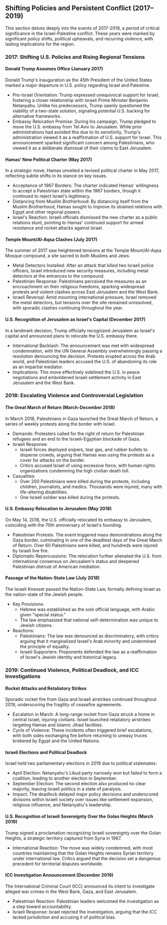 ## Shifting Policies and Persistent Conflict (2017–2019)
This section delves deeply into the events of 2017-2019, a period of critical significance in the Israel-Palestine conflict. These years were marked by significant policy shifts, political upheavals, and recurring violence, with lasting implications for the region.

### 2017: Shifting U.S. Policies and Rising Regional Tensions

#### Donald Trump Assumes Office (January 2017)

Donald Trump's inauguration as the 45th President of the United States marked a major departure in U.S. policy regarding Israel and Palestine.

-   Pro-Israel Orientation: Trump expressed unequivocal support for Israel, fostering a closer relationship with Israeli Prime Minister Benjamin Netanyahu. Unlike his predecessors, Trump openly questioned the viability of a two-state solution, signaling potential U.S. backing for alternative frameworks.
-   Embassy Relocation Promise: During his campaign, Trump pledged to move the U.S. embassy from Tel Aviv to Jerusalem. While prior administrations had avoided this due to its sensitivity, Trump's administration viewed it as a reaffirmation of U.S. support for Israel. This announcement sparked significant concern among Palestinians, who viewed it as a deliberate dismissal of their claims to East Jerusalem.

#### Hamas' New Political Charter (May 2017)

In a strategic move, Hamas unveiled a revised political charter in May 2017, reflecting subtle shifts in its stance on key issues.

-   Acceptance of 1967 Borders: The charter indicated Hamas' willingness to accept a Palestinian state within the 1967 borders, though it continued to reject Israel's legitimacy.
-   Distancing from Muslim Brotherhood: By distancing itself from the Muslim Brotherhood, Hamas sought to improve its strained relations with Egypt and other regional powers.
-   Israel's Reaction: Israeli officials dismissed the new charter as a public relations stunt, pointing to Hamas' continued support for armed resistance and rocket attacks against Israel.

#### Temple Mount/Al-Aqsa Clashes (July 2017)

The summer of 2017 saw heightened tensions at the Temple Mount/Al-Aqsa Mosque compound, a site sacred to both Muslims and Jews.

-   Metal Detectors Installed: After an attack that killed two Israeli police officers, Israel introduced new security measures, including metal detectors at the entrances to the compound.
-   Palestinian Response: Palestinians perceived the measures as an encroachment on their religious freedoms, sparking widespread protests and violent clashes across East Jerusalem and the West Bank.
-   Israeli Reversal: Amid mounting international pressure, Israel removed the metal detectors, but tensions over the site remained unresolved, with sporadic clashes continuing throughout the year.

#### U.S. Recognition of Jerusalem as Israel's Capital (December 2017)

In a landmark decision, Trump officially recognized Jerusalem as Israel's capital and announced plans to relocate the U.S. embassy there.

-   International Backlash: The announcement was met with widespread condemnation, with the UN General Assembly overwhelmingly passing a resolution denouncing the decision. Protests erupted across the Arab world, and Palestinian leaders accused the U.S. of abandoning its role as an impartial mediator.
-   Implications: This move effectively sidelined the U.S. in peace negotiations and emboldened Israeli settlement activity in East Jerusalem and the West Bank.

### 2018: Escalating Violence and Controversial Legislation

#### The Great March of Return (March-December 2018)

In March 2018, Palestinians in Gaza launched the Great March of Return, a series of weekly protests along the border with Israel.

-   Demands: Protesters called for the right of return for Palestinian refugees and an end to the Israeli-Egyptian blockade of Gaza.
-   Israeli Response:
    -   Israeli forces deployed snipers, tear gas, and rubber bullets to disperse crowds, arguing that Hamas was using the protests as a cover for attacks on the border.
    -   Critics accused Israel of using excessive force, with human rights organizations condemning the high civilian death toll.
-   Casualties:
    -   Over 200 Palestinians were killed during the protests, including children, journalists, and medics. Thousands were injured, many with life-altering disabilities.
    -   One Israeli soldier was killed during the protests.

#### U.S. Embassy Relocation to Jerusalem (May 2018)

On May 14, 2018, the U.S. officially relocated its embassy to Jerusalem, coinciding with the 70th anniversary of Israel's founding.

-   Palestinian Protests: The event triggered mass demonstrations along the Gaza border, culminating in one of the deadliest days of the Great March of Return. Over 60 Palestinians were killed, and hundreds were injured by Israeli live fire.
-   Diplomatic Repercussions: The relocation further alienated the U.S. from international consensus on Jerusalem's status and deepened Palestinian distrust of American mediation.

#### Passage of the Nation-State Law (July 2018)

The Israeli Knesset passed the Nation-State Law, formally defining Israel as the nation-state of the Jewish people.

-   Key Provisions:
    -   Hebrew was established as the sole official language, with Arabic given "special status."
    -   The law emphasized that national self-determination was unique to Jewish citizens.
-   Reactions:
    -   Palestinians: The law was denounced as discriminatory, with critics arguing that it marginalized Israel's Arab minority and undermined the principle of equality.
    -   Israeli Supporters: Proponents defended the law as a reaffirmation of Israel's Jewish identity and historical legacy.

### 2019: Continued Violence, Political Deadlock, and ICC Investigations

#### Rocket Attacks and Retaliatory Strikes

Sporadic rocket fire from Gaza and Israeli airstrikes continued throughout 2019, underscoring the fragility of ceasefire agreements.

-   Escalation in March: A long-range rocket from Gaza struck a home in central Israel, injuring civilians. Israel launched retaliatory airstrikes targeting Hamas and Islamic Jihad facilities.
-   Cycle of Violence: These incidents often triggered brief escalations, with both sides exchanging fire before returning to uneasy truces brokered by Egypt and the United Nations.

#### Israeli Elections and Political Deadlock

Israel held two parliamentary elections in 2019 due to political stalemates:

-   April Election: Netanyahu's Likud party narrowly won but failed to form a coalition, leading to another election in September.
-   September Election: The second election also produced no clear majority, leaving Israeli politics in a state of paralysis.
-   Impact: The deadlock delayed major policy decisions and underscored divisions within Israeli society over issues like settlement expansion, religious influence, and Netanyahu's leadership.

#### U.S. Recognition of Israeli Sovereignty Over the Golan Heights (March 2019)

Trump signed a proclamation recognizing Israeli sovereignty over the Golan Heights, a strategic territory captured from Syria in 1967.

-   International Reaction: The move was widely condemned, with most countries maintaining that the Golan Heights remains Syrian territory under international law. Critics argued that the decision set a dangerous precedent for territorial disputes worldwide.

#### ICC Investigation Announcement (December 2019)

The International Criminal Court (ICC) announced its intent to investigate alleged war crimes in the West Bank, Gaza, and East Jerusalem.

-   Palestinian Reaction: Palestinian leaders welcomed the investigation as a step toward accountability.
-   Israeli Response: Israel rejected the investigation, arguing that the ICC lacked jurisdiction and accusing it of political bias.
